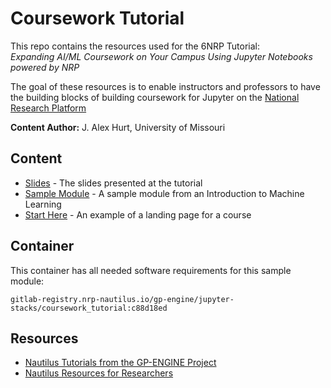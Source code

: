 # Coursework Tutorial

This repo contains the resources used for the 6NRP Tutorial: <br />
_Expanding AI/ML Coursework on Your Campus Using​
Jupyter Notebooks powered by NRP​_

The goal of these resources is to enable instructors and professors to have the building blocks of building coursework for Jupyter on the [National Research Platform](https://nationalresearchplatform.org/)

**Content Author:** J. Alex Hurt, University of Missouri

## Content

- [Slides](./slides) - The slides presented at the tutorial
- [Sample Module](./sample_module) - A sample module from an Introduction to Machine Learning
- [Start Here](./StartHere.ipynb) - An example of a landing page for a course

## Container

This container has all needed software requirements for this sample module:

```
gitlab-registry.nrp-nautilus.io/gp-engine/jupyter-stacks/coursework_tutorial:c88d18ed
```

## Resources

- [Nautilus Tutorials from the GP-ENGINE Project](https://github.com/MUAMLL/gp-engine-tutorials)
- [Nautilus Resources for Researchers](https://github.com/MUAMLL/nautilus)
  ​
  ​

